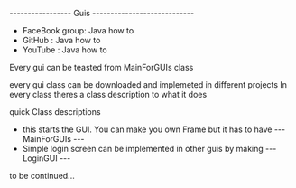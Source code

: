 -----------------     Guis   ----------------------------
 * FaceBook group: Java how to
 * GitHub : Java how to
 * YouTube : Java how to 

Every gui can be teasted from MainForGUIs class

every gui class can be downloaded and implemeted in different projects
In every class theres a class description to what it does

quick Class descriptions

* this starts the GUI. You can make you own Frame but it has to have ---MainForGUIs ---
* Simple login screen can be implemented in other guis by making ---LoginGUI ---


to be continued...
